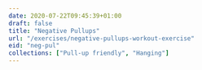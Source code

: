 ```yaml
---
date: 2020-07-22T09:45:39+01:00
draft: false
title: "Negative Pullups"
url: "/exercises/negative-pullups-workout-exercise"
eid: "neg-pul"
collections: ["Pull-up friendly", "Hanging"]
---
```

